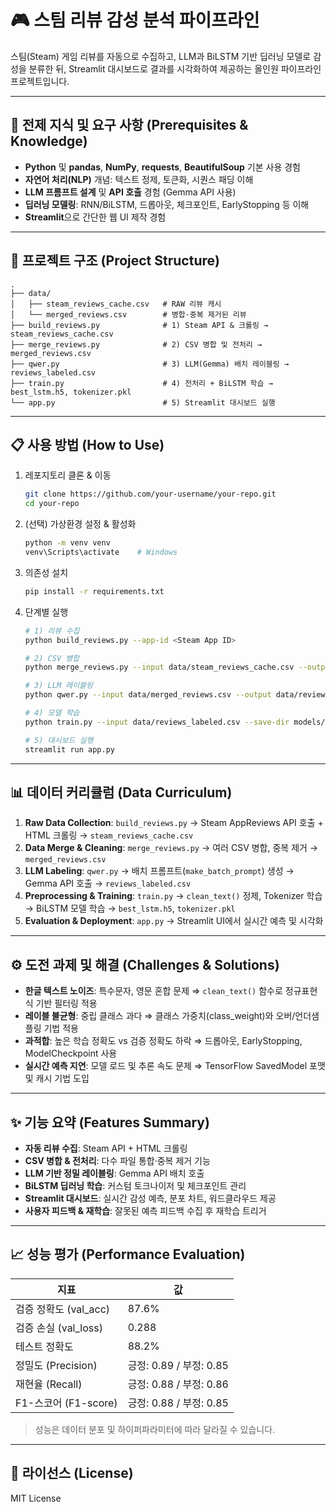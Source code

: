 # 🎮 스팀 리뷰 감성 분석 파이프라인

스팀(Steam) 게임 리뷰를 자동으로 수집하고, LLM과 BiLSTM 기반 딥러닝 모델로 감성을 분류한 뒤, Streamlit 대시보드로 결과를 시각화하여 제공하는 올인원 파이프라인 프로젝트입니다.

---

## 🧠 전제 지식 및 요구 사항 (Prerequisites & Knowledge)

* **Python** 및 **pandas**, **NumPy**, **requests**, **BeautifulSoup** 기본 사용 경험
* **자연어 처리(NLP)** 개념: 텍스트 정제, 토큰화, 시퀀스 패딩 이해
* **LLM 프롬프트 설계** 및 **API 호출** 경험 (Gemma API 사용)
* **딥러닝 모델링**: RNN/BiLSTM, 드롭아웃, 체크포인트, EarlyStopping 등 이해
* **Streamlit**으로 간단한 웹 UI 제작 경험

---

## 📁 프로젝트 구조 (Project Structure)

```
.
├── data/
│   ├── steam_reviews_cache.csv   # RAW 리뷰 캐시
│   └── merged_reviews.csv        # 병합·중복 제거된 리뷰
├── build_reviews.py              # 1) Steam API & 크롤링 → steam_reviews_cache.csv
├── merge_reviews.py              # 2) CSV 병합 및 전처리 → merged_reviews.csv
├── qwer.py                       # 3) LLM(Gemma) 배치 레이블링 → reviews_labeled.csv
├── train.py                      # 4) 전처리 + BiLSTM 학습 → best_lstm.h5, tokenizer.pkl
└── app.py                        # 5) Streamlit 대시보드 실행
```

---

## 📋 사용 방법 (How to Use)

1. 레포지토리 클론 & 이동

   ```bash
   git clone https://github.com/your-username/your-repo.git
   cd your-repo
   ```
2. (선택) 가상환경 설정 & 활성화

   ```bash
   python -m venv venv
   venv\Scripts\activate    # Windows
   ```
3. 의존성 설치

   ```bash
   pip install -r requirements.txt
   ```
4. 단계별 실행

   ```bash
   # 1) 리뷰 수집
   python build_reviews.py --app-id <Steam App ID>

   # 2) CSV 병합
   python merge_reviews.py --input data/steam_reviews_cache.csv --output data/merged_reviews.csv

   # 3) LLM 레이블링
   python qwer.py --input data/merged_reviews.csv --output data/reviews_labeled.csv

   # 4) 모델 학습
   python train.py --input data/reviews_labeled.csv --save-dir models/

   # 5) 대시보드 실행
   streamlit run app.py
   ```

---

## 📊 데이터 커리큘럼 (Data Curriculum)

1. **Raw Data Collection**: `build_reviews.py` → Steam AppReviews API 호출 + HTML 크롤링 → `steam_reviews_cache.csv`
2. **Data Merge & Cleaning**: `merge_reviews.py` → 여러 CSV 병합, 중복 제거 → `merged_reviews.csv`
3. **LLM Labeling**: `qwer.py` → 배치 프롬프트(`make_batch_prompt`) 생성 → Gemma API 호출 → `reviews_labeled.csv`
4. **Preprocessing & Training**: `train.py` → `clean_text()` 정제, Tokenizer 학습 → BiLSTM 모델 학습 → `best_lstm.h5`, `tokenizer.pkl`
5. **Evaluation & Deployment**: `app.py` → Streamlit UI에서 실시간 예측 및 시각화

---

## ⚙️ 도전 과제 및 해결 (Challenges & Solutions)

* **한글 텍스트 노이즈**: 특수문자, 영문 혼합 문제 ⇒ `clean_text()` 함수로 정규표현식 기반 필터링 적용
* **레이블 불균형**: 중립 클래스 과다 ⇒ 클래스 가중치(class\_weight)와 오버/언더샘플링 기법 적용
* **과적합**: 높은 학습 정확도 vs 검증 정확도 하락 ⇒ 드롭아웃, EarlyStopping, ModelCheckpoint 사용
* **실시간 예측 지연**: 모델 로드 및 추론 속도 문제 ⇒ TensorFlow SavedModel 포맷 및 캐시 기법 도입

---

## ✨ 기능 요약 (Features Summary)

* **자동 리뷰 수집**: Steam API + HTML 크롤링
* **CSV 병합 & 전처리**: 다수 파일 통합·중복 제거 기능
* **LLM 기반 정밀 레이블링**: Gemma API 배치 호출
* **BiLSTM 딥러닝 학습**: 커스텀 토크나이저 및 체크포인트 관리
* **Streamlit 대시보드**: 실시간 감성 예측, 분포 차트, 워드클라우드 제공
* **사용자 피드백 & 재학습**: 잘못된 예측 피드백 수집 후 재학습 트리거

---

## 📈 성능 평가 (Performance Evaluation)

| 지표                | 값                   |
| ----------------- | ------------------- |
| 검증 정확도 (val\_acc) | 87.6%               |
| 검증 손실 (val\_loss) | 0.288               |
| 테스트 정확도           | 88.2%               |
| 정밀도 (Precision)   | 긍정: 0.89 / 부정: 0.85 |
| 재현율 (Recall)      | 긍정: 0.88 / 부정: 0.86 |
| F1-스코어 (F1-score) | 긍정: 0.88 / 부정: 0.85 |

> 성능은 데이터 분포 및 하이퍼파라미터에 따라 달라질 수 있습니다.

---

## 📄 라이선스 (License)

MIT License
